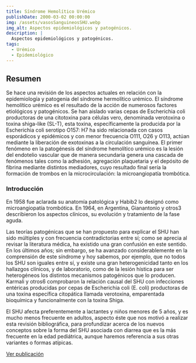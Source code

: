 ```yaml
---
title: Síndrome Hemolítico Urémico
publishDate: 2000-03-02 00:00:00
img: /assets/vasosSanguineosSHU.webp
img_alt: Aspectos epidemiológicos y patogénicos.
description: |
  Aspectos epidemiológicos y patogénicos.
tags:
  - Urémico
  - Epidemiológico
---
```


## Resumen

Se hace una revisión de los aspectos actuales en relación con la epidemiología y patogenia del síndrome hermolítico urémico. El síndrome hemolítico urémico es el resultado de la acción de numerosos factores etiológicos y patogénicos. Se han aislado varias cepas de Escherichia coli productoras de una citotoxina para células vero, denominada verotoxina o toxina shiga-like (SL-T), esta toxina, específicamente la producida por la Escherichia coli serotipo O157: H7 ha sido relacionada con casos esporádicos y epidémicos y con menor frecuencia O111, O26 y O113, actúan mediante la liberación de exotoxinas a la circulación sanguínea. El primer fenómeno en la patogénesis del síndrome hemolítico urémico es la lesión del endotelio vascular que de manera secundaria genera una cascada de fenómenos tales como la adhesión, agregación plaquetaria y el depósito de fibrina mediante distintos mediadores, cuyo resultado final sería la formación de trombos en la microcirculación: la microangiopatía trombótica.

### Introducción

En 1958 fue aclarada su anatomía patológica y Habib2 lo designó como microangiopatía trombótica. En 1964, en Argentina, Gianantonio y otros3 describieron los aspectos clínicos, su evolución y tratamiento de la fase aguda.

Las teorías patogénicas que se han propuesto para explicar el SHU han sido múltiples y con frecuencia contradictorias entre sí; como se aprecia al revisar la literatura médica, ha existido una gran confusión en este sentido. En los últimos años; sin embargo, se ha avanzado considerablemente en la comprensión de este síndrome y hoy sabemos, por ejemplo, que no todos los SHU son iguales entre sí, y existe una gran heterogenicidad tanto en los hallazgos clínicos, y de laboratorio, como de la lesión hística para ser heterogéneos los distintos mecanismos patogénicos que lo producen. Karmali y otros6 comprobaron la relación causal del SHU con infecciones entéricas producidas por cepas de Escherichia coli (E. coli) productoras de una toxina específica citopática llamada verotoxina, emparentada bioquímica y funcionalmente con la toxina Shiga.

El SHU afecta preferentemente a lactantes y niños menores de 5 años, y es mucho menos frecuente en adultos, aspecto éste que nos motivó a realizar esta revisión bibliográfica, para profundizar acerca de los nuevos conceptos sobre la forma del SHU asociada con diarrea que es la más frecuente en la edad pediátrica, aunque haremos referencia a sus otras variantes o formas atípicas.

<a href="/Publications/Síndrome Hemolítico Urémico..pdf" target="_blank" >Ver publicación</a>

